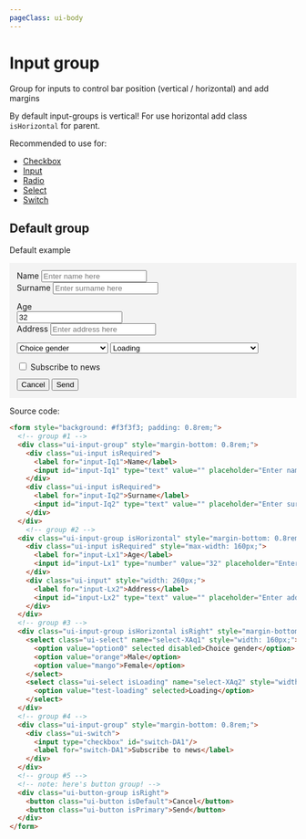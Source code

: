 ```yaml
---
pageClass: ui-body
---
```


# Input group

Group for inputs to control bar position (vertical / horizontal) and add margins

By default input-groups is vertical! For use horizontal add class `isHorizontal` for parent.

Recommended to use for:

- [Checkbox](#)
- [Input](#)
- [Radio](#)
- [Select](#)
- [Switch](#)

## Default group

Default example

<section class="ui-section">
  <form style="background: #f3f3f3; padding: 0.8rem;">
    <!-- group #1 -->
    <div class="ui-input-group" style="margin-bottom: 0.8rem;">
      <div class="ui-input isRequired">
        <label for="input-Iq1">Name</label>
        <input
          id="input-Iq1"
          type="text"
          value=""
          placeholder="Enter name here"
        />
      </div>
      <div class="ui-input isRequired">
        <label for="input-Iq2">Surname</label>
        <input
          id="input-Iq2"
          type="text"
          value=""
          placeholder="Enter surname here"
        />
      </div>
    </div>
    <!-- group #2 -->
    <div class="ui-input-group isHorizontal" style="margin-bottom: 0.8rem;">
      <div class="ui-input isRequired" style="max-width: 160px;">
        <label for="input-Lx1">Age</label>
        <input id="input-Lx1" type="number" value="32" placeholder="Enter age here" />
      </div>
      <div class="ui-input" style="width: 260px;">
        <label for="input-Lx2">Address</label>
        <input id="input-Lx2" type="text" value="" placeholder="Enter address here" />
      </div>
    </div>
    <!-- group #3 -->
    <div class="ui-input-group isHorizontal isRight" style="margin-bottom: 0.8rem;">
      <select class="ui-select" name="select-XAq1" style="width: 160px;">
        <option value="option0" selected disabled>Choice gender</option>
        <option value="orange">Male</option>
        <option value="mango">Female</option>
      </select>
      <select class="ui-select isLoading" name="select-XAq2" style="width: 260px;">
        <option value="test-loading" selected>Loading</option>
      </select>
    </div>
    <!-- group #4 -->
    <div class="ui-input-group" style="margin-bottom: 0.8rem;">
      <div class="ui-switch">
        <input type="checkbox" id="switch-DA1"/>
        <label for="switch-DA1">Subscribe to news</label>
      </div>
    </div>
    <!-- group #5 -->
    <!-- note: here's button group! -->
    <div class="ui-button-group isRight">
      <button class="ui-button isDefault">Cancel</button>
      <button class="ui-button isPrimary">Send</button>
    </div>
  </form>
</section>

Source code:

```html
<form style="background: #f3f3f3; padding: 0.8rem;">
  <!-- group #1 -->
  <div class="ui-input-group" style="margin-bottom: 0.8rem;">
    <div class="ui-input isRequired">
      <label for="input-Iq1">Name</label>
      <input id="input-Iq1" type="text" value="" placeholder="Enter name here" />
    </div>
    <div class="ui-input isRequired">
      <label for="input-Iq2">Surname</label>
      <input id="input-Iq2" type="text" value="" placeholder="Enter surname here" />
    </div>
  </div>
    <!-- group #2 -->
  <div class="ui-input-group isHorizontal" style="margin-bottom: 0.8rem;">
    <div class="ui-input isRequired" style="max-width: 160px;">
      <label for="input-Lx1">Age</label>
      <input id="input-Lx1" type="number" value="32" placeholder="Enter age here" />
    </div>
    <div class="ui-input" style="width: 260px;">
      <label for="input-Lx2">Address</label>
      <input id="input-Lx2" type="text" value="" placeholder="Enter address here" />
    </div>
  </div>
  <!-- group #3 -->
  <div class="ui-input-group isHorizontal isRight" style="margin-bottom: 0.8rem;">
    <select class="ui-select" name="select-XAq1" style="width: 160px;">
      <option value="option0" selected disabled>Choice gender</option>
      <option value="orange">Male</option>
      <option value="mango">Female</option>
    </select>
    <select class="ui-select isLoading" name="select-XAq2" style="width: 260px;">
      <option value="test-loading" selected>Loading</option>
    </select>
  </div>
  <!-- group #4 -->
  <div class="ui-input-group" style="margin-bottom: 0.8rem;">
    <div class="ui-switch">
      <input type="checkbox" id="switch-DA1"/>
      <label for="switch-DA1">Subscribe to news</label>
    </div>
  </div>
  <!-- group #5 -->
  <!-- note: here's button group! -->
  <div class="ui-button-group isRight">
    <button class="ui-button isDefault">Cancel</button>
    <button class="ui-button isPrimary">Send</button>
  </div>
</form>
```
